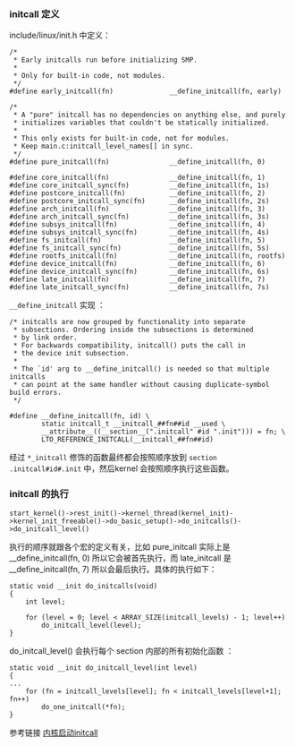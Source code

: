### initcall 定义
include/linux/init.h 中定义：
```
/*
 * Early initcalls run before initializing SMP.
 *
 * Only for built-in code, not modules.
 */
#define early_initcall(fn)              __define_initcall(fn, early)

/*
 * A "pure" initcall has no dependencies on anything else, and purely
 * initializes variables that couldn't be statically initialized.
 *
 * This only exists for built-in code, not for modules.
 * Keep main.c:initcall_level_names[] in sync.
 */
#define pure_initcall(fn)               __define_initcall(fn, 0)

#define core_initcall(fn)               __define_initcall(fn, 1)
#define core_initcall_sync(fn)          __define_initcall(fn, 1s)
#define postcore_initcall(fn)           __define_initcall(fn, 2)
#define postcore_initcall_sync(fn)      __define_initcall(fn, 2s)
#define arch_initcall(fn)               __define_initcall(fn, 3)
#define arch_initcall_sync(fn)          __define_initcall(fn, 3s)
#define subsys_initcall(fn)             __define_initcall(fn, 4)
#define subsys_initcall_sync(fn)        __define_initcall(fn, 4s)
#define fs_initcall(fn)                 __define_initcall(fn, 5)
#define fs_initcall_sync(fn)            __define_initcall(fn, 5s)
#define rootfs_initcall(fn)             __define_initcall(fn, rootfs)
#define device_initcall(fn)             __define_initcall(fn, 6)
#define device_initcall_sync(fn)        __define_initcall(fn, 6s)
#define late_initcall(fn)               __define_initcall(fn, 7)
#define late_initcall_sync(fn)          __define_initcall(fn, 7s)

```
`__define_initcall` 实现 ：
```
/* initcalls are now grouped by functionality into separate 
 * subsections. Ordering inside the subsections is determined
 * by link order. 
 * For backwards compatibility, initcall() puts the call in 
 * the device init subsection.
 *
 * The `id' arg to __define_initcall() is needed so that multiple initcalls
 * can point at the same handler without causing duplicate-symbol build errors.
 */

#define __define_initcall(fn, id) \
        static initcall_t __initcall_##fn##id __used \
        __attribute__((__section__(".initcall" #id ".init"))) = fn; \
        LTO_REFERENCE_INITCALL(__initcall_##fn##id)

```
经过 `*_initcall` 修饰的函数最终都会按照顺序放到 `section .initcall#id#.init` 中，然后kernel 会按照顺序执行这些函数。

### initcall 的执行
```
start_kernel()->rest_init()->kernel_thread(kernel_init)->kernel_init_freeable()->do_basic_setup()->do_initcalls()->do_initcall_level()
```
执行的顺序就跟各个宏的定义有关，比如 pure_initcall 实际上是 __define_initcall(fn, 0) 所以它会被首先执行，而 late_initcall 是 __define_initcall(fn, 7) 所以会最后执行。具体的执行如下：
```
static void __init do_initcalls(void)
{
    int level;

    for (level = 0; level < ARRAY_SIZE(initcall_levels) - 1; level++)
        do_initcall_level(level);
}
```
do_initcall_level() 会执行每个 section 内部的所有初始化函数 ：
```
static void __init do_initcall_level(int level)
{
...
    for (fn = initcall_levels[level]; fn < initcall_levels[level+1]; fn++)
        do_one_initcall(*fn);
}
```

参考链接
[内核启动initcall](http://oska874.cf/%E8%AF%BB%E6%A0%B8/%E5%86%85%E6%A0%B8%E5%90%AF%E5%8A%A8%E7%9A%84initcall.html)
